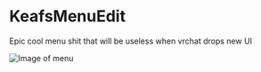 # KeafsMenuEdit
Epic cool menu shit that will be useless when vrchat drops new UI

![Image of menu](https://i.imgur.com/tbzrUW1.png)

